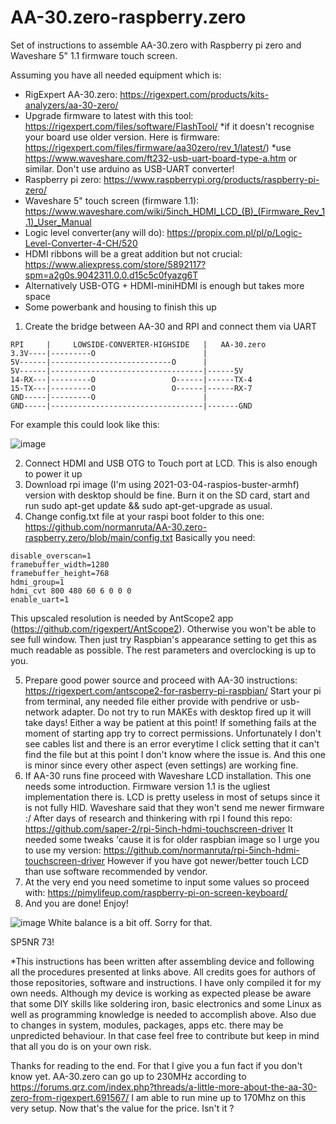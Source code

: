 # AA-30.zero-raspberry.zero
Set of instructions to assemble AA-30.zero with Raspberry pi zero and Waveshare 5" 1.1 firmware touch screen.

Assuming you have all needed equipment which is:
- RigExpert AA-30.zero: https://rigexpert.com/products/kits-analyzers/aa-30-zero/ 
- Upgrade firmware to latest with this tool: https://rigexpert.com/files/software/FlashTool/ *if it doesn't recognise your board use older version. Here is firmware: https://rigexpert.com/files/firmware/aa30zero/rev_1/latest/) *use https://www.waveshare.com/ft232-usb-uart-board-type-a.htm or similar. Don't use arduino as USB-UART converter!
- Raspberry pi zero: https://www.raspberrypi.org/products/raspberry-pi-zero/
- Waveshare 5" touch screen (firmware 1.1): https://www.waveshare.com/wiki/5inch_HDMI_LCD_(B)_(Firmware_Rev_1.1)_User_Manual
- Logic level converter(any will do): https://propix.com.pl/pl/p/Logic-Level-Converter-4-CH/520
- HDMI ribbons will be a great addition but not crucial: https://www.aliexpress.com/store/5892117?spm=a2g0s.9042311.0.0.d15c5c0fyazg6T
- Alternatively USB-OTG + HDMI-miniHDMI is enough but takes more space
- Some powerbank and housing to finish this up

1. Create the bridge between AA-30 and RPI and connect them via UART 
```
RPI     |     LOWSIDE-CONVERTER-HIGHSIDE   |   AA-30.zero
3.3V----|---------O                        |   
5V------|---------------------------O      |
5V------|----------------------------------|------5V
14-RX---|---------O                 O------|------TX-4
15-TX---|---------O                 O------|------RX-7
GND-----|---------O                        | 
GND-----|----------------------------------|-------GND

```
For example this could look like this:

![image](https://user-images.githubusercontent.com/82714120/118729505-55133900-b836-11eb-82aa-408fba4632e0.png)


2. Connect HDMI and USB OTG to Touch port at LCD. This is also enough to power it up
3. Download rpi image (I'm using 2021-03-04-raspios-buster-armhf) version with desktop should be fine. Burn it on the SD card, start and run sudo apt-get update && sudo apt-get-upgrade as usual.  
4. Change config.txt file at your raspi boot folder to this one: https://github.com/normanruta/AA-30.zero-raspberry.zero/blob/main/config.txt
Basically you need:
```
disable_overscan=1
framebuffer_width=1280
framebuffer_height=768
hdmi_group=1
hdmi_cvt 800 480 60 6 0 0 0
enable_uart=1
```
This upscaled resolution is needed by AntScope2 app (https://github.com/rigexpert/AntScope2). Otherwise you won't be able to see full window. Then just try Raspbian's appearance setting to get this as much readable as possible. The rest parameters and overclocking is up to you.

5. Prepare good power source and proceed with AA-30 instructions: https://rigexpert.com/antscope2-for-rasberry-pi-raspbian/ Start your pi from terminal, any needed file either provide with pendrive or usb-network adapter. Do not try to run MAKEs with desktop fired up it will take days! Either a way be patient at this point! If something fails at the moment of starting app try to correct permissions. Unfortunately I don't see cables list and there is an error everytime I click setting that it can't find the file but at this point I don't know where the issue is. And this one is minor since every other aspect (even settings) are working fine.
6. If AA-30 runs fine proceed with Waveshare LCD installation. This one needs some introduction. Firmware version 1.1 is the ugliest implementation there is. LCD is pretty useless in most of setups since it is not fully HID. Waveshare said that they won't send me newer firmware :/ After days of research and thinkering with rpi I found this repo: https://github.com/saper-2/rpi-5inch-hdmi-touchscreen-driver It needed some tweaks 'cause it is for older raspbian image so I urge you to use my version: https://github.com/normanruta/rpi-5inch-hdmi-touchscreen-driver 
However if you have got newer/better touch LCD than use software recommended by vendor.
7. At the very end you need sometime to input some values so proceed with: https://pimylifeup.com/raspberry-pi-on-screen-keyboard/
8. And you are done! Enjoy!

![image](https://user-images.githubusercontent.com/82714120/118729649-91df3000-b836-11eb-9f79-b393c117a8b9.png)
White balance is a bit off. Sorry for that.

SP5NR 73!

*This instructions has been written after assembling device and following all the procedures presented at links above. All credits goes for authors of those repositories, software and instructions. I have only compiled it for my own needs. Although my device is working as expected please be aware that some DIY skills like soldering iron, basic electronics and some Linux as well as programming knowledge is needed to accomplish above. Also due to changes in system, modules, packages, apps etc. there may be unpredicted behaviour. In that case feel free to contribute but keep in mind that all you do is on your own risk.

Thanks for reading to the end. For that I give you a fun fact if you don't know yet. AA-30.zero can go up to 230MHz according to https://forums.qrz.com/index.php?threads/a-little-more-about-the-aa-30-zero-from-rigexpert.691567/ I am able to run mine up to 170Mhz on this very setup. Now that's the value for the price. Isn't it ?
